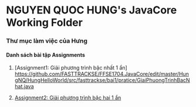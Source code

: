 ﻿# NGUYEN QUOC HUNG's JavaCore Working Folder
### Thư mục làm việc của Hưng
#### Danh sách bài tập Assignments
1. [Assignment1: Giải phương trình bậc nhất 1 ẩn] https://github.com/FASTTRACKSE/FFSE1704.JavaCore/edit/master/HungNQ/HungHelloWorld/src/fasttrackse/bai1/pratice/GiaiPhuongTrinhBacNhat.java

2. [Assignment2: Giải phương trình bậc hai 1 ẩn](https://github.com/FASTTRACKSE/FFSE1704.JavaCore/edit/master/HungNQ/HungHelloWorld/src/fasttrackse/bai1/pratice/GiaiPhuongTrinhBacHai.java)
